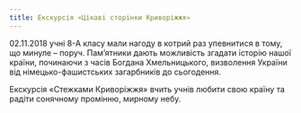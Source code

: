 ```yaml
---
title: Екскурсія «Цікаві сторінки Криворіжжя»
---
```


02.11.2018 учні 8-А класу мали нагоду в котрий раз упевнитися в тому, що минуле – поруч. Пам’ятники дають можливість згадати історію нашої країни, починаючи з часів Богдана Хмельницького, визволення України від німецько-фашистських загарбників до сьогодення.

Екскурсія «Стежками Криворіжжя» вчить учнів любити свою країну та радіти сонячному промінню, мирному небу.

<slideshow id="_/72157700030379182" />
